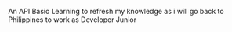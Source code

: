 An API Basic Learning to refresh my knowledge as i will go back to Philippines to work as Developer Junior
